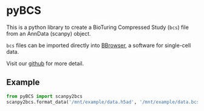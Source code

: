 # pyBCS

This is a python library to create a BioTuring Compressed Study (`bcs`) file from an AnnData (scanpy) object.

`bcs` files can be imported directly into [BBrowser](https://bioturing.com/bbrowser), a software for single-cell data.

Visit our [github](https://github.com/bioturing/pyBCS) for more detail.

## Example

```python
from pyBCS import scanpy2bcs
scanpy2bcs.format_data('/mnt/example/data.h5ad', '/mnt/example/data.bcs')
```
